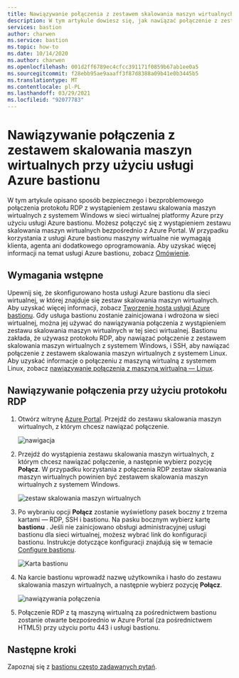 ```yaml
---
title: Nawiązywanie połączenia z zestawem skalowania maszyn wirtualnych z systemem Windows przy użyciu usługi Azure bastionu | Microsoft Docs
description: W tym artykule dowiesz się, jak nawiązać połączenie z zestawem skalowania maszyn wirtualnych platformy Azure przy użyciu usługi Azure bastionu.
services: bastion
author: charwen
ms.service: bastion
ms.topic: how-to
ms.date: 10/14/2020
ms.author: charwen
ms.openlocfilehash: 001d2ff6789ec4cfcc391171f0859b67ab1ee0a5
ms.sourcegitcommit: f28ebb95ae9aaaff3f87d8388a09b41e0b3445b5
ms.translationtype: MT
ms.contentlocale: pl-PL
ms.lasthandoff: 03/29/2021
ms.locfileid: "92077783"
---
```

# <a name="connect-to-a-virtual-machine-scale-set-using-azure-bastion"></a>Nawiązywanie połączenia z zestawem skalowania maszyn wirtualnych przy użyciu usługi Azure bastionu

W tym artykule opisano sposób bezpiecznego i bezproblemowego połączenia protokołu RDP z wystąpieniem zestawu skalowania maszyn wirtualnych z systemem Windows w sieci wirtualnej platformy Azure przy użyciu usługi Azure bastionu. Możesz połączyć się z wystąpieniem zestawu skalowania maszyn wirtualnych bezpośrednio z Azure Portal. W przypadku korzystania z usługi Azure bastionu maszyny wirtualne nie wymagają klienta, agenta ani dodatkowego oprogramowania. Aby uzyskać więcej informacji na temat usługi Azure bastionu, zobacz [Omówienie](bastion-overview.md).

## <a name="prerequisites"></a>Wymagania wstępne

Upewnij się, że skonfigurowano hosta usługi Azure bastionu dla sieci wirtualnej, w której znajduje się zestaw skalowania maszyn wirtualnych. Aby uzyskać więcej informacji, zobacz [Tworzenie hosta usługi Azure bastionu](./tutorial-create-host-portal.md). Gdy usługa bastionu zostanie zainicjowana i wdrożona w sieci wirtualnej, można jej używać do nawiązywania połączenia z wystąpieniem zestawu skalowania maszyn wirtualnych w tej sieci wirtualnej. Bastionu zakłada, że używasz protokołu RDP, aby nawiązać połączenie z zestawem skalowania maszyn wirtualnych z systemem Windows, i SSH, aby nawiązać połączenie z zestawem skalowania maszyn wirtualnych z systemem Linux. Aby uzyskać informacje o połączeniu z maszyną wirtualną z systemem Linux, zobacz [nawiązywanie połączenia z maszyną wirtualną — Linux](bastion-connect-vm-ssh.md).

## <a name="connect-using-rdp"></a><a name="rdp"></a>Nawiązywanie połączenia przy użyciu protokołu RDP

1. Otwórz witrynę [Azure Portal](https://portal.azure.com). Przejdź do zestawu skalowania maszyn wirtualnych, z którym chcesz nawiązać połączenie.

   ![nawigacja](./media/bastion-connect-vm-scale-set/1.png)
2. Przejdź do wystąpienia zestawu skalowania maszyn wirtualnych, z którym chcesz nawiązać połączenie, a następnie wybierz pozycję **Połącz**. W przypadku korzystania z połączenia RDP zestaw skalowania maszyn wirtualnych powinien być zestawem skalowania maszyn wirtualnych z systemem Windows.

   ![zestaw skalowania maszyn wirtualnych](./media/bastion-connect-vm-scale-set/2.png)
3. Po wybraniu opcji **Połącz** zostanie wyświetlony pasek boczny z trzema kartami — RDP, SSH i bastionu. Na pasku bocznym wybierz kartę **bastionu** . Jeśli nie zainicjowano obsługi administracyjnej usługi bastionu dla sieci wirtualnej, możesz wybrać link do konfiguracji bastionu. Instrukcje dotyczące konfiguracji znajdują się w temacie [Configure bastionu](./tutorial-create-host-portal.md).

   ![Karta bastionu](./media/bastion-connect-vm-scale-set/3.png)
4. Na karcie bastionu wprowadź nazwę użytkownika i hasło do zestawu skalowania maszyn wirtualnych, a następnie wybierz pozycję **Połącz**.

   ![nawiązywania połączenia](./media/bastion-connect-vm-scale-set/4.png)
5. Połączenie RDP z tą maszyną wirtualną za pośrednictwem bastionu zostanie otwarte bezpośrednio w Azure Portal (za pośrednictwem HTML5) przy użyciu portu 443 i usługi bastionu.

## <a name="next-steps"></a>Następne kroki

Zapoznaj się z [bastionu często zadawanych pytań](bastion-faq.md).